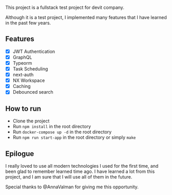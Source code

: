This project is a fullstack test project for devit company.

Although it is a test project, I implemented many features that I have learned in the past few years.

## Features
- [x] JWT Authentication
- [x] GraphQL
- [x] Typeorm
- [x] Task Scheduling
- [x] next-auth
- [x] NX Workspace
- [x] Caching
- [x] Debounced search

## How to run
- Clone the project
- Run `npm install` in the root directory
- Run `docker-compose up -d` in the root directory
- Run `npm run start-app` in the root directory or simply `make`

## Epilogue

I really loved to use all modern technologies I used for the first time, and been glad to remember learned time ago. I have learned a lot from this project, and I am sure that I will use all of them in the future.

Special thanks to @AnnaValman for giving me this opportunity.